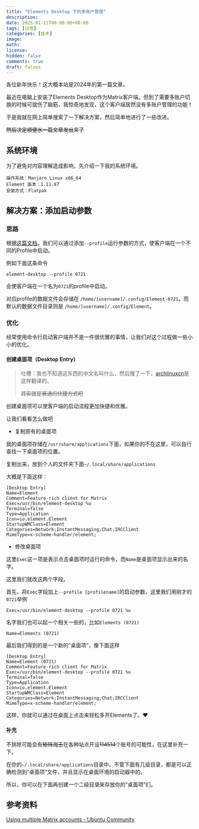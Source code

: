 ```yaml
---
title: "Elements Desktop 下的多账户管理"
description: 
date: 2025-01-11T00:00:00+08:00
tags: [日常]    
categories: [技术] 
image: 
math: 
license: 
hidden: false
comments: true
draft: falses
---
```

各位新年快乐！这大概本站是2024年的第一篇文章。

最近在电脑上安装了Elements Desktop作为Matrix客户端。但到了需要多账户切换的时候可就伤了脑筋，我惊奇地发现，这个客户端居然没有多账户管理的功能！

于是我就在网上简单搜索了一下解决方案，然后简单地进行了一些改进。

~~然后决定顺便水一篇文章发出来了~~

## 系统环境

为了避免对内容理解造成影响，先介绍一下我的系统环境。

```
操作系统：Manjaro Linux x86_64
Element 版本：1.11.87
安装方式：Flatpak
```

## 解决方案：添加启动参数

### 思路

根据[这篇文档](https://ubuntu.com/community/communications/matrix/multiple-accounts)，我们可以通过添加`--profile`运行参数的方式，使客户端在一个不同的Profile中启动。

例如下面这条命令

`element-desktop --profile 0721`

会使客户端在一个名为`0721`的profile中启动。

对应profile的数据文件会存储在 `/home/[username]/.config/Element-0721`，而默认的数据文件目录则是 `/home/[username]/.config/Element`。

### 优化

经常使用命令行启动客户端并不是一件很优雅的事情，让我们对这个过程做一些小小的优化。

#### 创建桌面项（Desktop Entry）

> 吐槽：我也不知道这东西的中文名叫什么，然后搜了一下，[archlinuxcn](https://wiki.archlinuxcn.org/wiki/%E6%A1%8C%E9%9D%A2%E9%A1%B9)是这样翻译的。
>
> ~~其实就是普通的快捷方式吧~~

创建桌面项可以使客户端的启动流程更加快捷和优雅。

让我们看看怎么做吧

- 复制原有的桌面项

我的桌面项存储在`/usr/share/applications`下面，如果你的不在这里，可以自行查找一下桌面项的位置。

复制出来，放到个人的文件夹下面`~/.local/share/applications`

大概是下面这样：

``` desktop
[Desktop Entry]
Name=Element
Comment=Feature-rich client for Matrix
Exec=/usr/bin/element-desktop %u
Terminal=false
Type=Application
Icon=io.element.Element
StartupWMClass=Element
Categories=Network;InstantMessaging;Chat;IRCClient
MimeType=x-scheme-handler/element;
```

- 修改桌面项

这里`Exec`这一项是表示点击桌面项时运行的命令，而`Name`是桌面项显示出来的名字。

这里我们就改这两个字段。

首先，将`Exec`字段加上`--profile [profilename]`的启动参数，这里我们用刚才的`0721`举例

``` desktop
Exec=/usr/bin/element-desktop --profile 0721 %u
```

名字我们也可以起一个相关一些的，比如`Elements (0721)`

``` desktop
Name=Elements (0721)
```

最后我们得到的是一个新的“桌面项”，像下面这样

``` desktop
[Desktop Entry]
Name=Element (0721)
Comment=Feature-rich client for Matrix
Exec=/usr/bin/element-desktop --profile 0721 %u
Terminal=false
Type=Application
Icon=io.element.Element
StartupWMClass=Element
Categories=Network;InstantMessaging;Chat;IRCClient
MimeType=x-scheme-handler/element;
```

这样，你就可以通过在桌面上点击来轻松多开Elements了。❤️

#### 补充

不排除可能会有~~矩阵海王~~在各种站点开设~~114514~~个账号的可能性，在这里补充一下。

在你的`~/.local/share/applications`目录中，不管下面有几级目录，都是可以正确检测到“桌面项”文件，并且显示在桌面环境的启动器中的。

所以，你可以在下面再创建一个二级目录来存放你的“桌面项”们。

## 参考资料

[Using multiple Matrix accounts - Ubuntu Community](https://ubuntu.com/community/communications/matrix/multiple-accounts)
